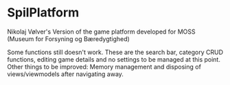 # SpilPlatform

Nikolaj Vølver's Version of the game platform developed for MOSS (Museum for Forsyning og Bæredygtighed)

Some functions still doesn't work. These are the search bar, category CRUD functions, editing game details and no settings to be managed at this point.
Other things to be improved: Memory management and disposing of views/viewmodels after navigating away.
